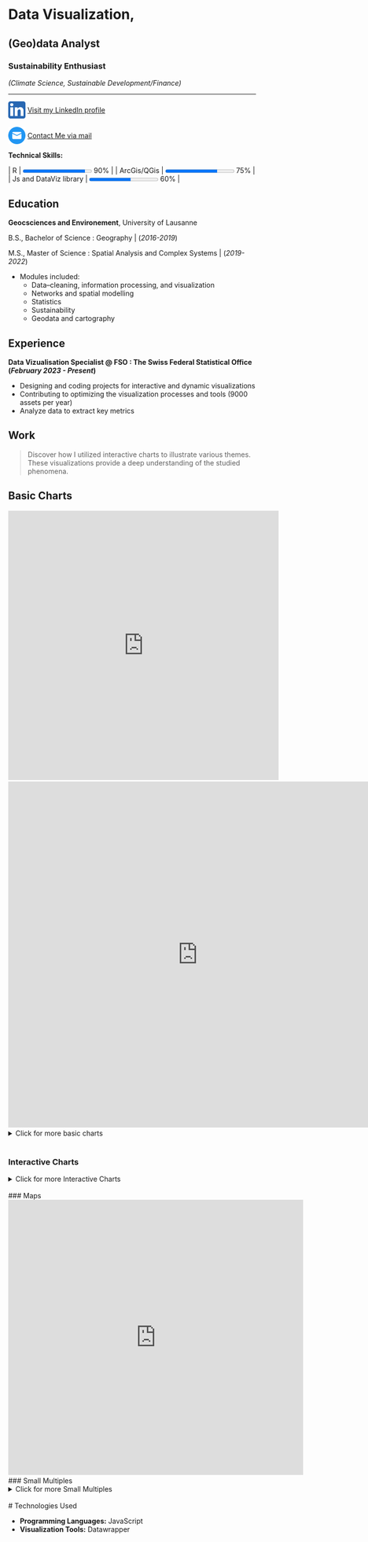 [//]: # (graphiquers BFS vérifiés jusqu'au prodima 11 compris https://app.datawrapper.de/table/ae1pZ/publish https://app.datawrapper.de/chart/t0rMw/visualize#refine https://app.datawrapper.de/chart/3COvj/visualize#refine)

# Data Visualization,

## (Geo)data Analyst

### Sustainability Enthusiast 
*(Climate Science, Sustainable Development/Finance)*

- - - -
[//]: # (<img src="/img/linkedin.png" alt=".." width ="50%"> )

<div style="text-align: left;">
  <img src="./img/linkedin.png" alt=".." width="7%" style="vertical-align: middle;">
  <a href="**mailto:mathias.lauber@outlook.com**" style="vertical-align: middle;">Visit my LinkedIn profile</a>
</div><br>
<div style="text-align: left;">
  <img src="./img/mail.png" alt=".." width="7%" style="vertical-align: middle;">
  <a href="mailto:mathias.lauber@outlook.com" style="vertical-align: middle;">Contact Me via mail</a>
</div>

**Technical Skills:**

| R | <progress value="90" max="100"></progress> 90% |
| ArcGis/QGis | <progress value="75" max="100"></progress> 75% |
| Js and DataViz library | <progress value="60" max="100"></progress> 60% |


## Education
**Geocsciences and Environement**, University of Lausanne

B.S., Bachelor of Science : Geography | (_2016-2019_)	

M.S., Master of Science : Spatial Analysis and Complex Systems | (_2019-2022_)	 
  - Modules included:
    - Data–cleaning, information processing, and visualization
    - Networks and spatial modelling
    - Statistics
    - Sustainability 
    - Geodata and cartography			        		


## Experience
**Data Vizualisation Specialist @ FSO : The Swiss Federal Statistical Office (_February 2023 - Present_)**
- Designing and coding projects for interactive and dynamic visualizations
- Contributing to optimizing the visualization processes and tools (9000 assets per year)
- Analyze data to extract key metrics

## Work
> Discover how I utilized interactive charts to illustrate various themes. These visualizations provide a deep understanding of the studied phenomena.

## Basic Charts
<iframe title="Public expenditure by function, 2021" aria-label="Table" id="datawrapper-chart-60vzP" src="https://datawrapper.dwcdn.net/2a495a032a1cf8425a4152287cd52f25/6/" scrolling="no" frameborder="0" style="border: none;" width="550" height="548" data-external="1"></iframe>

[//]: # (<div style="min-height:533px"><script type="text/javascript" defer src="https://datawrapper.dwcdn.net/2a495a032a1cf8425a4152287cd52f25/5/embed.js?v=5" charset="utf-8"></script><noscript><img src="https://datawrapper.dwcdn.net/2a495a032a1cf8425a4152287cd52f25/5/full.png" alt="" /></noscript></div>)

 <iframe title="Différences de revenu médian après contrôle des variables sociodémographiques
" aria-label="Diagramme en barres" id="datawrapper-chart-2jv3Z" src="https://datawrapper.dwcdn.net/6f4461a8fe4a9032a203ba4a9afc6e93/10/" scrolling="no" frameborder="0" style="border: none;" width="770" height="704" data-external="1"></iframe>
<details>
  
   <summary>Click for more basic charts</summary>
   
<iframe title="Comparative key figures on gender equality" aria-label="Range Plot" id="datawrapper-chart-pm15L" src="https://datawrapper.dwcdn.net/86caa122100936139cf91db2d2eb3a91/5/" scrolling="no" frameborder="0" style="border: none;" width="550" height="484" data-external="1"></iframe>

<iframe title="Neue Inverkehrsetzungen von Strassenfahrzeugen" aria-label="Tabelle" id="datawrapper-chart-ZC0Gp" src="https://datawrapper.dwcdn.net/44b7cd7742a4c8cbde25957f5773fd6b/5/" scrolling="no" frameborder="0" style="border: none;" width="550" height="703" data-external="1"></iframe>
  
<iframe title="Part des personnes présentant une forte routine dans l'emploi, selon le sexe, l'âge, la nationalité et la formation, en 2022" aria-label="Diagramme en barres" id="datawrapper-chart-8ijFS" src="https://datawrapper.dwcdn.net/878d7d38e18b6b5a87fe5e0751839964/7/" scrolling="no" frameborder="0" style="border: none;" width="550" height="638" data-external="1"></iframe>

<iframe title="Grafiktitel" aria-label="Tabelle" id="datawrapper-chart-FCSBk" src="https://datawrapper.dwcdn.net/40db8e4fbf23471c261bf2077c2bd1f4/1/" scrolling="no" frameborder="0" style="border: none;" width="598" height="507" data-external="1"></iframe>

<iframe title="The rise and fall of cigarette consumption in developed countries" aria-label="Interactive line chart" id="datawrapper-chart-HrsaC" src="https://datawrapper.dwcdn.net/3001d542b663e94d8d62b435a7987aef/2/" scrolling="no" frameborder="0" style="border: none;" width="465" height="429" data-external="1"></iframe>

</details>
<br>

### Interactive Charts

 <div class="bfsviz-widget" data-vizid="gd-05.06.03.01.03" data-lang="en" data-state-quartal="vorquartal" data-state-typ="total" data-state-region="geoscope1" data-state-ENV="desktop"></div><script async src="https://viz.bfs.admin.ch/libs/viz-bfs/dynvis/dynvis-v0.7/widget-v1.3.6/widget.js"></script>
 
<div class="bfsviz-widget" data-vizid="gd-02.02-01" data-lang="fr" data-state-year="1979/85" data-state-region="CH" data-state-ENV="desktop"></div> <script async src="https://viz.bfs.admin.ch/https://viz.bfs.admin.ch/libs/viz-bfs/widget/widget-v1.3.4.js"></script>

<details>
  <summary>Click for more Interactive Charts</summary>
  
  <div class="bfsviz-widget" data-vizid="gd-14.03.04.03-wr-3" data-lang="en" data-state-ENV="desktop"></div><script async src="https://viz.bfs.admin.ch/libs/viz-bfs/dynvis/dynvis-v0.7/widget-v1.3.6/widget.js"></script>
  
  <div class="bfsviz-widget" data-vizid="gd-02.02-04-UF" data-lang="fr" data-state-region="CH" data-state-ENV="desktop"></div><script async src="https://viz.bfs.admin.ch/libs/viz-bfs/dynvis/dynvis-v0.7/widget-v1.3.6/widget.js"></script>
  
  <div class="bfsviz-widget" data-vizid="gd-05.06.03.01.02" data-lang="fr" data-state-typ="[total,efh,egw]" data-state-region="geoscope1" data-state-ENV="desktop"></div><script async src="https://viz.bfs.admin.ch/libs/viz-bfs/dynvis/dynvis-v0.7/widget-v1.3.6/widget.js"></script>
  
  <div class="bfsviz-widget" data-vizid="gd-19.02.04.01.07" data-lang="fr" data-state-category="minderjahrige" data-state-ENV="desktop"></div><script async src="https://viz.bfs.admin.ch/libs/viz-bfs/dynvis/dynvis-v0.7/widget-v1.3.6/widget.js"></script>
  
</details>
<br>
### Maps
<iframe title="The five most frequent last names by commune¹, 2022" aria-label="Map" id="datawrapper-chart-16EcY" src="https://datawrapper.dwcdn.net/d0add131f4000d30db465143ff411997/5/" scrolling="no" frameborder="0" style="border: none;" width="600" height="560" data-external="1"></iframe>
<br>
### Small Multiples
  <div class="bfsviz-widget" data-vizid="gd-14.03.04.05-wr-5" data-lang="de" data-state-ENV="desktop"></div><script async src="https://viz.bfs.admin.ch/libs/viz-bfs/dynvis/dynvis-v0.7/widget-v1.3.6/widget.js"></script>
<details>
  <summary>Click for more Small Multiples</summary>
   <div class="bfsviz-widget" data-vizid="gd-14.03.04.06-wr-2" data-lang="de" data-state-kanton="[ZH, BE]" data-state-ageGroup="65undmehr" data-state-ENV="desktop"></div><script async src="https://viz.bfs.admin.ch/libs/viz-bfs/dynvis/dynvis-v0.7.23/widget-v1.3.5/widget.js"></script>
  
<div class="bfsviz-widget" data-vizid="gd-15.06.02-v3" data-lang="en" data-state-level="sek2" data-state-region="[CH,ZH]" data-state-ENV="desktop"></div><script async src="https://viz.bfs.admin.ch/libs/viz-bfs/dynvis/dynvis-v0.7/widget-v1.3.6/widget.js"></script>
  </details>
<br>
# Technologies Used

- **Programming Languages:** JavaScript
- **Visualization Tools:** Datawrapper
